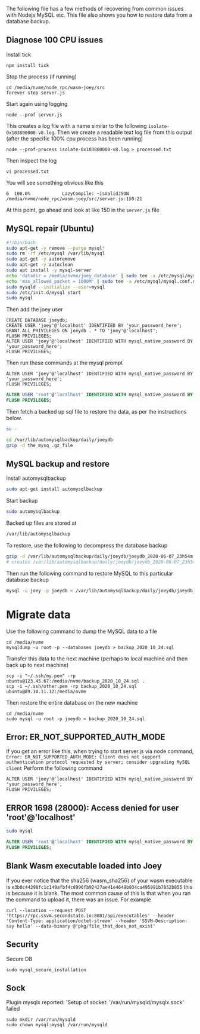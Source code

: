 The following file has a few methods of recovering from common issues with Nodejs MySQL etc. This file also shows you how to restore data from a database backup.

## Diagnose 100 CPU issues
Install tick

```
npm install tick
```
Stop the process (if running)
```
cd /media/nvme/node_rpc/wasm-joey/src
forever stop server.js
```
Start again using logging
```
node --prof server.js
```
This creates a log file with a name similar to the following `isolate-0x103800000-v8.log`.
Then we create a readable text log file from this output (after the specific 100% cpu process has been running)
```
node --prof-process isolate-0x103800000-v8.log > processed.txt
```
Then inspect the log
```
vi processed.txt
```
You will see something obvious like this
```
6  100.0%            LazyCompile: ~isValidJSON /media/nvme/node_rpc/wasm-joey/src/server.js:150:21
```
At this point, go ahead and look at like 150 in the `server.js` file

## MySQL repair (Ubuntu)

```bash
#!/bin/bash
sudo apt-get -y remove --purge mysql*
sudo rm -rf /etc/mysql /var/lib/mysql
sudo apt-get -y autoremove
sudo apt-get -y autoclean
sudo apt install -y mysql-server
echo 'datadir = /media/nvme/joey_database' | sudo tee -a /etc/mysql/mysql.conf.d/mysqld.cnf
echo 'max_allowed_packet = 1000M' | sudo tee -a /etc/mysql/mysql.conf.d/mysqld.cnf
sudo mysqld --initialize --user=mysql
sudo /etc/init.d/mysql start
sudo mysql
```
Then add the joey user
```mysql
CREATE DATABASE joeydb;
CREATE USER 'joey'@'localhost' IDENTIFIED BY 'your_password_here';
GRANT ALL PRIVILEGES ON joeydb . * TO 'joey'@'localhost';
FLUSH PRIVILEGES;
ALTER USER 'joey'@'localhost' IDENTIFIED WITH mysql_native_password BY 'your_password_here';
FLUSH PRIVILEGES;
```
Then run these commands at the mysql prompt
```
ALTER USER 'joey'@'localhost' IDENTIFIED WITH mysql_native_password BY 'your_password_here';
FLUSH PRIVILEGES;
```
```SQL
ALTER USER 'root'@'localhost' IDENTIFIED WITH mysql_native_password BY 'your_password_here';
FLUSH PRIVILEGES;
```

Then fetch a backed up sql file to restore the data, as per the instructions below.

```bash
su -
```
```bash
cd /var/lib/automysqlbackup/daily/joeydb
gzip -d the_mysq_.gz_file
```

## MySQL backup and restore

Install automysqlbackup
```bash
sudo apt-get install automysqlbackup
```
Start backup
```bash
sudo automysqlbackup
```
Backed up files are stored at
```bash
/var/lib/automysqlbackup
```
To restore, use the following to decompress the database backup
```bash
gzip -d /var/lib/automysqlbackup/daily/joeydb/joeydb_2020-06-07_23h54m.Sunday.sql.gz
# creates /var/lib/automysqlbackup/daily/joeydb/joeydb_2020-06-07_23h54m.Sunday.sql
```
Then run the following command to restore MySQL to this particular database backup
```bash
mysql -u joey -p joeydb < /var/lib/automysqlbackup/daily/joeydb/joeydb_2020-06-07_23h54m.Sunday.sql
```

# Migrate data
Use the following command to dump the MySQL data to a file
```
cd /media/nvme
mysqldump -u root -p --databases joeydb > backup_2020_10_24.sql
```
Transfer this data to the next machine (perhaps to local machine and then back up to next machine)
```
scp -i "~/.ssh/my.pem" -rp ubuntu@123.45.67:/media/nvme/backup_2020_10_24.sql .
scp -i ~/.ssh/other.pem -rp backup_2020_10_24.sql ubuntu@89.10.11.12:/media/nvme
```
Then restore the entire database on the new machine
```
cd /media/nvme
sudo mysql -u root -p joeydb < backup_2020_10_24.sql
```


## Error: ER_NOT_SUPPORTED_AUTH_MODE

If you get an error like this, when trying to start server.js via node command, `Error: ER_NOT_SUPPORTED_AUTH_MODE: Client does not support authentication protocol requested by server; consider upgrading MySQL client`
Perform the following command 
```
ALTER USER 'joey'@'localhost' IDENTIFIED WITH mysql_native_password BY 'your_password_here';
FLUSH PRIVILEGES;
```
## ERROR 1698 (28000): Access denied for user 'root'@'localhost'

```bash
sudo mysql
```
```SQL
ALTER USER 'root'@'localhost' IDENTIFIED WITH mysql_native_password BY 'your_password_here';
FLUSH PRIVILEGES;
```

## Blank Wasm executable loaded into Joey
If you ever notice that the sha256 (wasm_sha256) of your wasm executable is `e3b0c44298fc1c149afbf4c8996fb92427ae41e4649b934ca495991b7852b855` this is because it is blank. The most common cause of this is that when you ran the command to upload it, there was an issue. For example 
```
curl --location --request POST 'https://rpc.ssvm.secondstate.io:8081/api/executables' --header 'Content-Type: application/octet-stream' --header 'SSVM-Description: say hello' --data-binary @'pkg/file_that_does_not_exist'
```
## Security
Secure DB
```
sudo mysql_secure_installation
```

## Sock
Plugin mysqlx reported: 'Setup of socket: '/var/run/mysqld/mysqlx.sock' failed
```
sudo mkdir /var/run/mysqld
sudo chown mysql:mysql /var/run/mysqld
```
